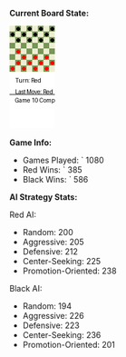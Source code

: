 
**Current Board State:**  
<!-- START_GIF -->
![Checkers Game](./checkers_game.gif)
<!-- END_GIF -->

**Game Info:**  
- Games Played: `<!-- GAMES_PLAYED --> 1080
- Red Wins: `<!-- RED_WINS --> 385
- Black Wins: `<!-- BLACK_WINS --> 586

<!-- AI_STATS -->
**AI Strategy Stats:**

Red AI:
- Random: 200
- Aggressive: 205
- Defensive: 212
- Center-Seeking: 225
- Promotion-Oriented: 238

Black AI:
- Random: 194
- Aggressive: 226
- Defensive: 223
- Center-Seeking: 236
- Promotion-Oriented: 201
